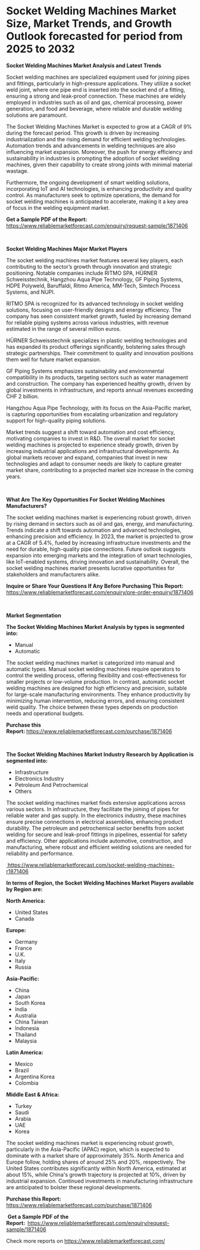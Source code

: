 <p><h1>Socket Welding Machines Market Size, Market Trends, and Growth Outlook forecasted for period from 2025 to 2032</h1></p><p><strong>Socket Welding Machines Market Analysis and Latest Trends</strong></p>
<p><p>Socket welding machines are specialized equipment used for joining pipes and fittings, particularly in high-pressure applications. They utilize a socket weld joint, where one pipe end is inserted into the socket end of a fitting, ensuring a strong and leak-proof connection. These machines are widely employed in industries such as oil and gas, chemical processing, power generation, and food and beverage, where reliable and durable welding solutions are paramount.</p><p>The Socket Welding Machines Market is expected to grow at a CAGR of 9% during the forecast period. This growth is driven by increasing industrialization and the rising demand for efficient welding technologies. Automation trends and advancements in welding techniques are also influencing market expansion. Moreover, the push for energy efficiency and sustainability in industries is prompting the adoption of socket welding machines, given their capability to create strong joints with minimal material wastage.</p><p>Furthermore, the ongoing development of smart welding solutions, incorporating IoT and AI technologies, is enhancing productivity and quality control. As manufacturers seek to optimize operations, the demand for socket welding machines is anticipated to accelerate, making it a key area of focus in the welding equipment market.</p></p>
<p><strong>Get a Sample PDF of the Report:&nbsp;</strong> <a href="https://www.reliablemarketforecast.com/enquiry/request-sample/1871406?utm_campaign=2291&utm_medium=2&utm_source=Github&utm_content=ia&utm_term=23022025&utm_id=socket-welding-machines">https://www.reliablemarketforecast.com/enquiry/request-sample/1871406</a></p>
<p>&nbsp;</p>
<p><strong>Socket Welding Machines Major Market Players</strong></p>
<p><p>The socket welding machines market features several key players, each contributing to the sector’s growth through innovation and strategic positioning. Notable companies include RITMO SPA, HÜRNER Schweisstechnik, Hangzhou Aqua Pipe Technology, GF Piping Systems, HDPE Polyweld, Baruffaldi, Ritmo America, MM-Tech, Simtech Process Systems, and NUPI.</p><p>RITMO SPA is recognized for its advanced technology in socket welding solutions, focusing on user-friendly designs and energy efficiency. The company has seen consistent market growth, fueled by increasing demand for reliable piping systems across various industries, with revenue estimated in the range of several million euros.</p><p>HÜRNER Schweisstechnik specializes in plastic welding technologies and has expanded its product offerings significantly, bolstering sales through strategic partnerships. Their commitment to quality and innovation positions them well for future market expansion.</p><p>GF Piping Systems emphasizes sustainability and environmental compatibility in its products, targeting sectors such as water management and construction. The company has experienced healthy growth, driven by global investments in infrastructure, and reports annual revenues exceeding CHF 2 billion.</p><p>Hangzhou Aqua Pipe Technology, with its focus on the Asia-Pacific market, is capturing opportunities from escalating urbanization and regulatory support for high-quality piping solutions. </p><p>Market trends suggest a shift toward automation and cost efficiency, motivating companies to invest in R&D. The overall market for socket welding machines is projected to experience steady growth, driven by increasing industrial applications and infrastructural developments. As global markets recover and expand, companies that invest in new technologies and adapt to consumer needs are likely to capture greater market share, contributing to a projected market size increase in the coming years.</p></p>
<p>&nbsp;</p>
<p><strong>What Are The Key Opportunities For Socket Welding Machines Manufacturers?</strong></p>
<p><p>The socket welding machines market is experiencing robust growth, driven by rising demand in sectors such as oil and gas, energy, and manufacturing. Trends indicate a shift towards automation and advanced technologies, enhancing precision and efficiency. In 2023, the market is projected to grow at a CAGR of 5.4%, fueled by increasing infrastructure investments and the need for durable, high-quality pipe connections. Future outlook suggests expansion into emerging markets and the integration of smart technologies, like IoT-enabled systems, driving innovation and sustainability. Overall, the socket welding machines market presents lucrative opportunities for stakeholders and manufacturers alike.</p></p>
<p><strong>Inquire or Share Your Questions If Any Before Purchasing This Report:</strong> <a href="https://www.reliablemarketforecast.com/enquiry/pre-order-enquiry/1871406?utm_campaign=2291&utm_medium=2&utm_source=Github&utm_content=ia&utm_term=23022025&utm_id=socket-welding-machines">https://www.reliablemarketforecast.com/enquiry/pre-order-enquiry/1871406</a></p>
<p>&nbsp;</p>
<p><strong>Market Segmentation</strong></p>
<p><strong>The Socket Welding Machines Market Analysis by types is segmented into:</strong></p>
<p><ul><li>Manual</li><li>Automatic</li></ul></p>
<p><p>The socket welding machines market is categorized into manual and automatic types. Manual socket welding machines require operators to control the welding process, offering flexibility and cost-effectiveness for smaller projects or low-volume production. In contrast, automatic socket welding machines are designed for high efficiency and precision, suitable for large-scale manufacturing environments. They enhance productivity by minimizing human intervention, reducing errors, and ensuring consistent weld quality. The choice between these types depends on production needs and operational budgets.</p></p>
<p><strong>Purchase this Report:&nbsp;</strong><a href="https://www.reliablemarketforecast.com/purchase/1871406?utm_campaign=2291&utm_medium=2&utm_source=Github&utm_content=ia&utm_term=23022025&utm_id=socket-welding-machines">https://www.reliablemarketforecast.com/purchase/1871406</a></p>
<p>&nbsp;</p>
<p><strong>The Socket Welding Machines Market Industry Research by Application is segmented into:</strong></p>
<p><ul><li>Infrastructure</li><li>Electronics Industry</li><li>Petroleum And Petrochemical</li><li>Others</li></ul></p>
<p><p>The socket welding machines market finds extensive applications across various sectors. In infrastructure, they facilitate the joining of pipes for reliable water and gas supply. In the electronics industry, these machines ensure precise connections in electrical assemblies, enhancing product durability. The petroleum and petrochemical sector benefits from socket welding for secure and leak-proof fittings in pipelines, essential for safety and efficiency. Other applications include automotive, construction, and manufacturing, where robust and efficient welding solutions are needed for reliability and performance.</p></p>
<p><a href="https://www.reliablemarketforecast.com/socket-welding-machines-r1871406?utm_campaign=2291&utm_medium=2&utm_source=Github&utm_content=ia&utm_term=23022025&utm_id=socket-welding-machines">&nbsp;https://www.reliablemarketforecast.com/socket-welding-machines-r1871406</a></p>
<p><strong>In terms of Region, the Socket Welding Machines Market Players available by Region are:</strong></p>
<p>
    <p> <strong> North America: </strong>
        <ul>
            <li>United States</li>
            <li>Canada</li>
        </ul>
        </p> 
    <p> <strong> Europe: </strong>
        <ul>
            <li>Germany</li>
            <li>France</li>
            <li>U.K.</li>
            <li>Italy</li>
            <li>Russia</li>
        </ul>
        </p> 
    <p> <strong> Asia-Pacific: </strong>
        <ul>
            <li>China</li>
            <li>Japan</li>
            <li>South Korea</li>
            <li>India</li>
            <li>Australia</li>
            <li>China Taiwan</li>
            <li>Indonesia</li>
            <li>Thailand</li>
            <li>Malaysia</li>
        </ul>
        </p> 
    <p> <strong> Latin America: </strong>
        <ul>
            <li>Mexico</li>
            <li>Brazil</li>
            <li>Argentina Korea</li>
            <li>Colombia</li>
        </ul>
        </p> 
    <p> <strong> Middle East & Africa: </strong>
        <ul>
            <li>Turkey</li>
            <li>Saudi</li>
            <li>Arabia</li>
            <li>UAE</li>
            <li>Korea</li>
        </ul>
    </p>
    </p>
<p><p>The socket welding machines market is experiencing robust growth, particularly in the Asia-Pacific (APAC) region, which is expected to dominate with a market share of approximately 35%. North America and Europe follow, holding shares of around 25% and 20%, respectively. The United States contributes significantly within North America, estimated at about 15%, while China's growth trajectory is projected at 10%, driven by industrial expansion. Continued investments in manufacturing infrastructure are anticipated to bolster these regional developments.</p></p>
<p><strong>Purchase this Report: </strong><a href="https://www.reliablemarketforecast.com/purchase/1871406?utm_campaign=2291&utm_medium=2&utm_source=Github&utm_content=ia&utm_term=23022025&utm_id=socket-welding-machines">https://www.reliablemarketforecast.com/purchase/1871406</a></p>
<p>&nbsp;<strong>Get a Sample PDF of the Report:&nbsp;&nbsp;</strong><a href="https://www.reliablemarketforecast.com/enquiry/request-sample/1871406?utm_campaign=2291&utm_medium=2&utm_source=Github&utm_content=ia&utm_term=23022025&utm_id=socket-welding-machines">https://www.reliablemarketforecast.com/enquiry/request-sample/1871406</a></p>
<p><strong></strong></p>
<p>Check more reports on <a href="https://www.reliablemarketforecast.com/?utm_campaign=2291&utm_medium=2&utm_source=Github&utm_content=ia&utm_term=23022025&utm_id=socket-welding-machines">https://www.reliablemarketforecast.com/</a></p>